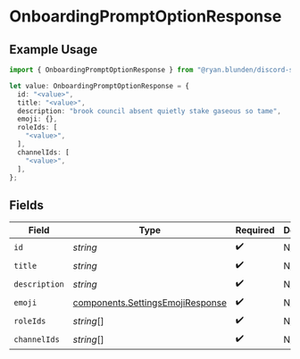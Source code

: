 # OnboardingPromptOptionResponse

## Example Usage

```typescript
import { OnboardingPromptOptionResponse } from "@ryan.blunden/discord-sdk/models/components";

let value: OnboardingPromptOptionResponse = {
  id: "<value>",
  title: "<value>",
  description: "brook council absent quietly stake gaseous so tame",
  emoji: {},
  roleIds: [
    "<value>",
  ],
  channelIds: [
    "<value>",
  ],
};
```

## Fields

| Field                                                                                | Type                                                                                 | Required                                                                             | Description                                                                          |
| ------------------------------------------------------------------------------------ | ------------------------------------------------------------------------------------ | ------------------------------------------------------------------------------------ | ------------------------------------------------------------------------------------ |
| `id`                                                                                 | *string*                                                                             | :heavy_check_mark:                                                                   | N/A                                                                                  |
| `title`                                                                              | *string*                                                                             | :heavy_check_mark:                                                                   | N/A                                                                                  |
| `description`                                                                        | *string*                                                                             | :heavy_check_mark:                                                                   | N/A                                                                                  |
| `emoji`                                                                              | [components.SettingsEmojiResponse](../../models/components/settingsemojiresponse.md) | :heavy_check_mark:                                                                   | N/A                                                                                  |
| `roleIds`                                                                            | *string*[]                                                                           | :heavy_check_mark:                                                                   | N/A                                                                                  |
| `channelIds`                                                                         | *string*[]                                                                           | :heavy_check_mark:                                                                   | N/A                                                                                  |